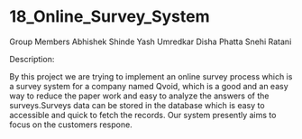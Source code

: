 # 18_Online_Survey_System
Group Members
Abhishek Shinde
Yash Umredkar
Disha Phatta
Snehi Ratani

Description:

By this project we are trying to implement an online survey process which is a survey system for a company named Qvoid, which is a good and an easy way to reduce the paper work  and easy to analyze the answers of the surveys.Surveys data can be stored in the database which is easy to accessible and quick to fetch the records. Our system presently aims to focus on the customers respone.
